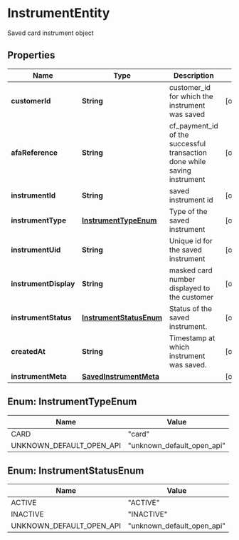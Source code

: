 

# InstrumentEntity

Saved card instrument object

## Properties

| Name | Type | Description | Notes |
|------------ | ------------- | ------------- | -------------|
|**customerId** | **String** | customer_id for which the instrument was saved |  [optional] |
|**afaReference** | **String** | cf_payment_id of the successful transaction done while saving instrument |  [optional] |
|**instrumentId** | **String** | saved instrument id |  [optional] |
|**instrumentType** | [**InstrumentTypeEnum**](#InstrumentTypeEnum) | Type of the saved instrument |  [optional] |
|**instrumentUid** | **String** | Unique id for the saved instrument |  [optional] |
|**instrumentDisplay** | **String** | masked card number displayed to the customer |  [optional] |
|**instrumentStatus** | [**InstrumentStatusEnum**](#InstrumentStatusEnum) | Status of the saved instrument. |  [optional] |
|**createdAt** | **String** | Timestamp at which instrument was saved. |  [optional] |
|**instrumentMeta** | [**SavedInstrumentMeta**](SavedInstrumentMeta.md) |  |  [optional] |



## Enum: InstrumentTypeEnum

| Name | Value |
|---- | -----|
| CARD | &quot;card&quot; |
| UNKNOWN_DEFAULT_OPEN_API | &quot;unknown_default_open_api&quot; |



## Enum: InstrumentStatusEnum

| Name | Value |
|---- | -----|
| ACTIVE | &quot;ACTIVE&quot; |
| INACTIVE | &quot;INACTIVE&quot; |
| UNKNOWN_DEFAULT_OPEN_API | &quot;unknown_default_open_api&quot; |



